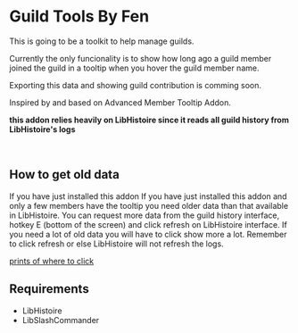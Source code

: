 # Guild Tools By Fen
This is going to be a toolkit to help manage guilds.

Currently the only funcionality is to show how long ago a guild member joined the guild in a tooltip when you hover the guild member name.

Exporting this data and showing guild contribution is comming soon.

Inspired by and based on Advanced Member Tooltip Addon.  

**this addon relies heavily on LibHistoire since it reads all guild history from LibHistoire's logs**

<br/>

## How to get old data
If you have just installed this addon If you have just installed this addon and only a few members have the tooltip you need older data than that available in LibHistoire. You can request more data from the guild history interface, hotkey E (bottom of the screen) and click refresh on LibHistoire interface. If you need a lot of old data you will have to click show more a lot. Remember to click refresh or else LibHistoire will not refresh the logs.

[prints of where to click](https://imgur.com/a/FoeKpnw)
<br/>

## Requirements
* LibHistoire
* LibSlashCommander
